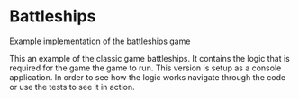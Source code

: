 # Battleships
Example implementation of the battleships game

This an example of the classic game battleships. It contains the logic that is required for the game the game to run. This version is setup as a console application. In order to see how the logic works navigate through the code or use the tests to see it in action.
